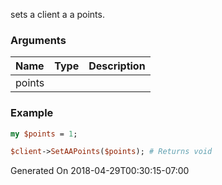 sets a client a a points.
### Arguments
**Name**|**Type**|**Description**
:---|:---|:---
points||

### Example

```perl
my $points = 1;

$client->SetAAPoints($points); # Returns void
```


Generated On 2018-04-29T00:30:15-07:00